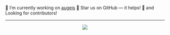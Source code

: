 🔭 I’m currently working on [augejs](https://github.com/augejs/augejs.github.io) :star2: Star us on GitHub — it helps! :clap: and Looking for contributors!

--------

<div align="center">
  <img src="https://github-readme-stats.vercel.app/api?username=alex-zhang&count_private=true&theme=react" />
</div>

